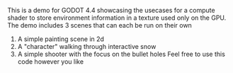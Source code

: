This is a demo for GODOT 4.4 showcasing the usecases for a compute shader to store environment information in a texture used only on the GPU.
The demo includes 3 scenes that can each be run on their own
  1. A simple painting scene in 2d
  2. A "character" walking through interactive snow
  3. A simple shooter with the focus on the bullet holes
Feel free to use this code however you like

